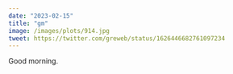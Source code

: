 ```yaml
---
date: "2023-02-15"
title: "gm"
image: /images/plots/914.jpg
tweet: https://twitter.com/greweb/status/1626446682761097234
---
```


Good morning.